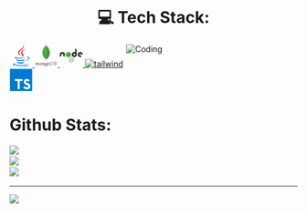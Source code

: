 <h1 align="center">💻 Tech Stack:</h1>

<img align="right" alt="Coding" width="300" src="https://media3.giphy.com/media/eNAsjO55tPbgaor7ma/giphy.gif?cid=6c09b952eohbdq5kxhnzxcqv6gaao256eg3rjkl0ytybum5j&ep=v1_stickers_related&rid=giphy.gif&ct=s">

<p align="left"> <a href="https://developer.mozilla.org/en-US/docs/Web/JavaScript" target="_blank" rel="noreferrer"> <img src="https://raw.githubusercontent.com/devicons/devicon/master/icons/java/java-original.svg" alt="java" width="40" height="40"/> </a> <a href="https://www.mongodb.com/" target="_blank" rel="noreferrer"> <img src="https://raw.githubusercontent.com/devicons/devicon/master/icons/mongodb/mongodb-original-wordmark.svg" alt="mongodb" width="40" height="40"/> </a> <a href="https://nodejs.org" target="_blank" rel="noreferrer"> <img src="https://raw.githubusercontent.com/devicons/devicon/master/icons/nodejs/nodejs-original-wordmark.svg" alt="nodejs" width="40" height="40"/> </a> <a href="https://tailwindcss.com/" target="_blank" rel="noreferrer"> <img src="https://www.vectorlogo.zone/logos/tailwindcss/tailwindcss-icon.svg" alt="tailwind" width="40" height="40"/> </a> <a href="https://www.typescriptlang.org/" target="_blank" rel="noreferrer"> <img src="https://raw.githubusercontent.com/devicons/devicon/master/icons/typescript/typescript-original.svg" alt="typescript" width="40" height="40"/> </a> </p>

# Github Stats:
![](https://github-readme-stats.vercel.app/api?username=ezzeddinp&theme=gotham&hide_border=false&include_all_commits=false&count_private=false)<br/>
![](https://github-readme-streak-stats.herokuapp.com/?user=ezzeddinp&theme=gotham&hide_border=false)<br/>
![](https://github-readme-stats.vercel.app/api/top-langs/?username=ezzeddinp&theme=gotham&hide_border=false&include_all_commits=false&count_private=false&layout=compact)


---
[![](https://visitcount.itsvg.in/api?id=ezzeddinp&icon=0&color=0)](https://visitcount.itsvg.in)

<!-- Proudly created with GPRM ( https://gprm.itsvg.in ) -->
